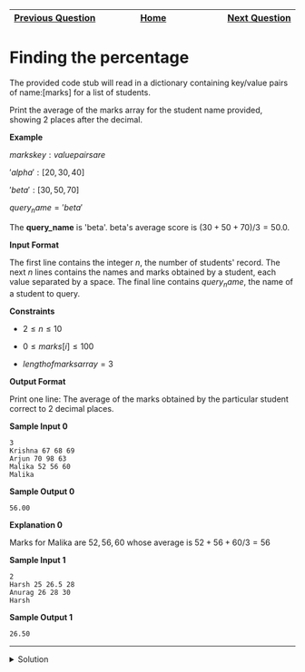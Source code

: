 | <img width=1000>[Previous Question](https://github.com/Kevin-Lago/python-hackerrank-solutions/tree/main/src/basic_data_types/nested_lists)</img> | <img width=1000>[Home](https://github.com/Kevin-Lago/python-hackerrank-solutions)</img> | <img width=1000>[Next Question](https://github.com/Kevin-Lago/python-hackerrank-solutions/tree/main/src/basic_data_types/lists)</img> |
|:---|:---:|---:|

# Finding the percentage

The provided code stub will read in a dictionary containing key/value pairs of name:[marks] for a list of students.

Print the average of the marks array for the student name provided, showing 2 places after the decimal.

__Example__

$marks key: value pairs are$

$'alpha': [20, 30, 40]$

$'beta': [30, 50, 70]$

$query_name = 'beta'$

The __query_name__ is 'beta'. beta's average score is $(30 + 50 + 70) / 3 = 50.0$.

__Input Format__

The first line contains the integer $n$, the number of students' record. The next $n$ lines contains the names and marks obtained by a student, each value separated by a space. The final line contains $query_name$, the name of a student to query.

__Constraints__

- $2 \le n \le 10$

- $0 \le marks[i] \le 100$

- $length of marks array = 3$

__Output Format__

Print one line: The average of the marks obtained by the particular student correct to 2 decimal places.

__Sample Input 0__

```
3
Krishna 67 68 69
Arjun 70 98 63
Malika 52 56 60
Malika
```

__Sample Output 0__

```
56.00
```

__Explanation 0__

Marks for Malika are ${52, 56, 60}$ whose average is $52 + 56 + 60 / 3 = 56$

__Sample Input 1__

```
2
Harsh 25 26.5 28
Anurag 26 28 30
Harsh
```

__Sample Output 1__

```
26.50
```

---

<details><summary>Solution</summary>
    
```python
if __name__ == '__main__':
    n = int(input())
    student_marks = {}

    for _ in range(n):
        name, *line = input().split()
        scores = list(map(float, line))
        student_marks[name] = scores

    query_name = input()
    print("{:.2f}".format(sum(student_marks[query_name]) / len(student_marks[query_name])))
```
</details>
